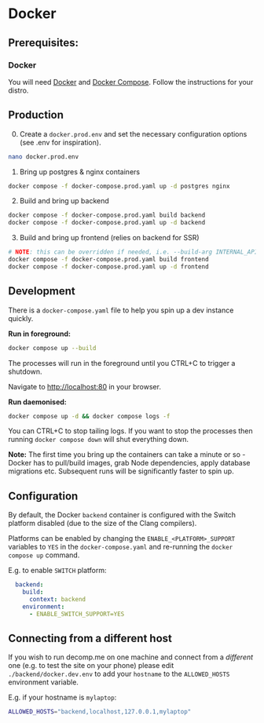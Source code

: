 # Docker

## Prerequisites:

### Docker

You will need [Docker](https://docs.docker.com/get-docker/) and [Docker Compose](https://docs.docker.com/compose/install/). Follow the instructions for your distro.


## Production

0. Create a `docker.prod.env` and set the necessary configuration options (see .env for inspiration).

```bash
nano docker.prod.env
```

1. Bring up postgres & nginx containers

```bash
docker compose -f docker-compose.prod.yaml up -d postgres nginx
```

2. Build and bring up backend

```bash
docker compose -f docker-compose.prod.yaml build backend
docker compose -f docker-compose.prod.yaml up -d backend
```

3. Build and bring up frontend (relies on backend for SSR)

```bash
# NOTE: this can be overridden if needed, i.e. --build-arg INTERNAL_API_BASE=https://decomp.me/api
docker compose -f docker-compose.prod.yaml build frontend
docker compose -f docker-compose.prod.yaml up -d frontend
```


## Development

There is a `docker-compose.yaml` file to help you spin up a dev instance quickly.

**Run in foreground:**

```sh
docker compose up --build
```

The processes will run in the foreground until you CTRL+C to trigger a shutdown.

Navigate to [http://localhost:80](http://localhost:80) in your browser.


**Run daemonised:**

```sh
docker compose up -d && docker compose logs -f
```
You can CTRL+C to stop tailing logs. If you want to stop the processes then running `docker compose down` will shut everything down.

**Note:** The first time you bring up the containers can take a minute or so - Docker has to pull/build images, grab Node dependencies, apply database migrations etc. Subsequent runs will be significantly faster to spin up.


## Configuration

By default, the Docker `backend` container is configured with the Switch platform disabled (due to the size of the Clang compilers).

Platforms can be enabled by changing the `ENABLE_<PLATFORM>_SUPPORT` variables to `YES` in the `docker-compose.yaml` and re-running the `docker compose up` command.

E.g. to enable `SWITCH` platform:

```yaml
  backend:
    build:
      context: backend
    environment:
      - ENABLE_SWITCH_SUPPORT=YES
```


## Connecting from a different host

If you wish to run decomp.me on one machine and connect from a *different* one (e.g. to test the site on your phone) please edit `./backend/docker.dev.env` to add your `hostname` to the `ALLOWED_HOSTS` environment variable.

E.g. if your hostname is `mylaptop`:

```sh
ALLOWED_HOSTS="backend,localhost,127.0.0.1,mylaptop"
```
